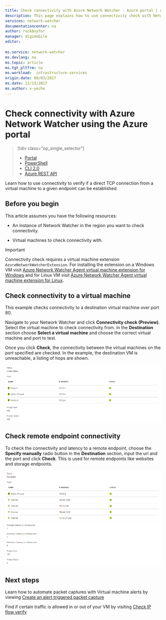 ```yaml
---
title: Check connectivity with Azure Network Watcher - Azure portal | Azure
description: This page explains how to use connectivity check with Network Watcher using the Azure portal
services: network-watcher
documentationcenter: na
author: rockboyfor
manager: digimobile
editor: 

ms.service: network-watcher
ms.devlang: na
ms.topic: article
ms.tgt_pltfrm: na
ms.workload:  infrastructure-services
origin.date: 08/03/2017
ms.date: 11/13/2017
ms.author: v-yeche
---
```


# Check connectivity with Azure Network Watcher using the Azure portal

> [!div class="op_single_selector"]
> - [Portal](network-watcher-connectivity-portal.md)
> - [PowerShell](network-watcher-connectivity-powershell.md)
> - [CLI 2.0](network-watcher-connectivity-cli.md)
> - [Azure REST API](network-watcher-connectivity-rest.md)

Learn how to use connectivity to verify if a direct TCP connection from a virtual machine to a given endpoint can be established.

## Before you begin

This article assumes you have the following resources:

* An instance of Network Watcher in the region you want to check connectivity.

* Virtual machines to check connectivity with.

> [!IMPORTANT]
> Connectivity check requires a virtual machine extension `AzureNetworkWatcherExtension`. For installing the extension on a Windows VM visit [Azure Network Watcher Agent virtual machine extension for Windows](../virtual-machines/windows/extensions-nwa.md) and for Linux VM visit [Azure Network Watcher Agent virtual machine extension for Linux](../virtual-machines/linux/extensions-nwa.md).

## Check connectivity to a virtual machine

This example checks connectivity to a destination virtual machine over port 80.

Navigate to your Network Watcher and click **Connectivity check (Preview)**. Select the virtual machine to check connectivity from. In the **Destination** section choose **Select a virtual machine** and choose the correct virtual machine and port to test.

Once you click **Check**, the connectivity between the virtual machines on the port specified are checked. In the example, the destination VM is unreachable, a listing of hops are shown.

![Check connectivity results for a virtual machine][1]

## Check remote endpoint connectivity

To check the connectivity and latency to a remote endpoint, choose the **Specify manually** radio button in the **Destination** section, input the url and the port and click **Check**.  This is used for remote endpoints like websites and storage endpoints.

![Check connectivity results for a web site][2]

## Next steps

Learn how to automate packet captures with Virtual machine alerts by viewing [Create an alert triggered packet capture](network-watcher-alert-triggered-packet-capture.md)

Find if certain traffic is allowed in or out of your VM by visiting [Check IP flow verify](network-watcher-check-ip-flow-verify-portal.md)

[1]: ./media/network-watcher-connectivity-portal/figure1.png
[2]: ./media/network-watcher-connectivity-portal/figure2.png

<!--Update_Description: new articles on network watcher connectivity portal -->